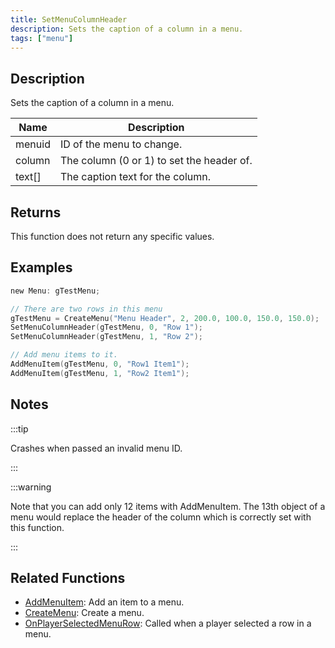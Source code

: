 ```yaml
---
title: SetMenuColumnHeader
description: Sets the caption of a column in a menu.
tags: ["menu"]
---
```


## Description

Sets the caption of a column in a menu.

| Name   | Description                               |
| ------ | ----------------------------------------- |
| menuid | ID of the menu to change.                 |
| column | The column (0 or 1) to set the header of. |
| text[] | The caption text for the column.          |

## Returns

This function does not return any specific values.

## Examples

```c
new Menu: gTestMenu;

// There are two rows in this menu
gTestMenu = CreateMenu("Menu Header", 2, 200.0, 100.0, 150.0, 150.0);
SetMenuColumnHeader(gTestMenu, 0, "Row 1");
SetMenuColumnHeader(gTestMenu, 1, "Row 2");

// Add menu items to it.
AddMenuItem(gTestMenu, 0, "Row1 Item1");
AddMenuItem(gTestMenu, 1, "Row2 Item1");
```

## Notes

:::tip

Crashes when passed an invalid menu ID.

:::

:::warning

Note that you can add only 12 items with AddMenuItem. The 13th object of a menu would replace the header of the column which is correctly set with this function.

:::

## Related Functions

- [AddMenuItem](AddMenuItem.md): Add an item to a menu.
- [CreateMenu](CreateMenu.md): Create a menu.
- [OnPlayerSelectedMenuRow](../callbacks/OnPlayerSelectedMenuRow.md): Called when a player selected a row in a menu.
